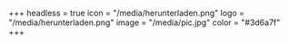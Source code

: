 +++
headless = true
icon = "/media/herunterladen.png"
logo = "/media/herunterladen.png"
image = "/media/pic.jpg"
color = "#3d6a7f"
+++
